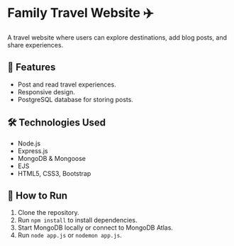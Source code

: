 # Family Travel Website ✈️

A travel website where users can explore destinations, add blog posts, and share experiences.

## 🚀 Features
- Post and read travel experiences.
- Responsive design.
- PostgreSQL database for storing posts.

## 🛠️ Technologies Used
- Node.js
- Express.js
- MongoDB & Mongoose
- EJS
- HTML5, CSS3, Bootstrap


## 📂 How to Run
1. Clone the repository.
2. Run `npm install` to install dependencies.
3. Start MongoDB locally or connect to MongoDB Atlas.
4. Run `node app.js` or `nodemon app.js`.


